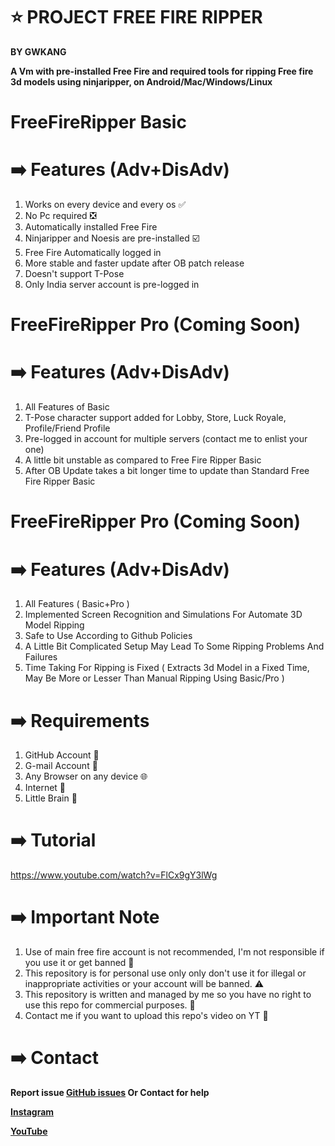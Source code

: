 # ⭐ PROJECT FREE FIRE RIPPER 
**BY GWKANG**

**A Vm with pre-installed Free Fire and required tools for ripping Free fire 3d models using ninjaripper, on Android/Mac/Windows/Linux**

# FreeFireRipper Basic
# ➡️ Features (Adv+DisAdv)
1. Works on every device and every os ✅
2. No Pc required ❎
3. Automatically installed Free Fire
4. Ninjaripper and Noesis are pre-installed ☑️
5. Free Fire Automatically logged in
6. More stable and faster update after OB patch release
7. Doesn't support T-Pose
8. Only India server account is pre-logged in 


# FreeFireRipper Pro (Coming Soon)
# ➡️ Features (Adv+DisAdv) 
1. All Features of Basic
2. T-Pose character support added for Lobby, Store, Luck Royale, Profile/Friend Profile
3. Pre-logged in account for multiple servers (contact me to enlist your one)
4. A little bit unstable as compared to Free Fire Ripper Basic
5. After OB Update takes a bit longer time to update than Standard Free Fire Ripper Basic

# FreeFireRipper Pro (Coming Soon)
# ➡️ Features (Adv+DisAdv)
1. All Features ( Basic+Pro )
2. Implemented Screen Recognition and Simulations For Automate 3D Model Ripping
3. Safe to Use According to Github Policies
4. A Little Bit Complicated Setup May Lead To Some Ripping Problems And Failures
5. Time Taking For Ripping is Fixed ( Extracts 3d Model in a Fixed Time, May Be More or Lesser Than Manual Ripping Using Basic/Pro )
   
# ➡️ Requirements 
1. GitHub Account 🔑
2. G-mail Account 📧
3. Any Browser on any device 🌐
4. Internet 🛜
5. Little Brain 🧠

# ➡️ Tutorial
https://www.youtube.com/watch?v=FlCx9gY3lWg

# ➡️ Important Note
1. Use of main free fire account is not recommended, I'm not responsible if you use it or get banned 🚫 
1. This repository is for personal use only only don't use it for illegal or inappropriate activities or your account will be banned. ⚠️
2. This repository is written and managed by me so you have no right to use this repo for commercial purposes. 👿
3. Contact me if you want to upload this repo's video on YT 📮

# ➡️ Contact

**Report issue [GitHub issues](https://github.com/indexkang/FreeFireRipper/issues)
Or Contact for help**

**[Instagram](https://www.instagram.com/inderx_kang)**

**[YouTube](https://youtube.com/@GW_KANG)**


